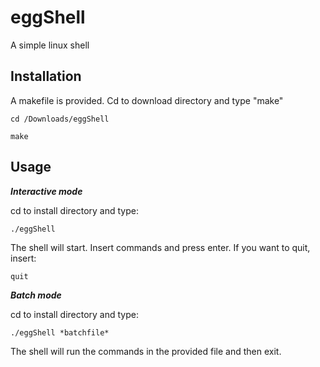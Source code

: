 # eggShell
A simple linux shell

## Installation
A makefile is provided. Cd to download directory and type "make"

`cd /Downloads/eggShell`

`make`

## Usage

**_Interactive mode_**

cd to install directory and type:

`./eggShell`

The shell will start. Insert commands and press enter.
If you want to quit, insert:

`quit`



**_Batch mode_**

cd to install directory and type:

```
./eggShell *batchfile*
```


The shell will run the commands in the provided file and then exit.
